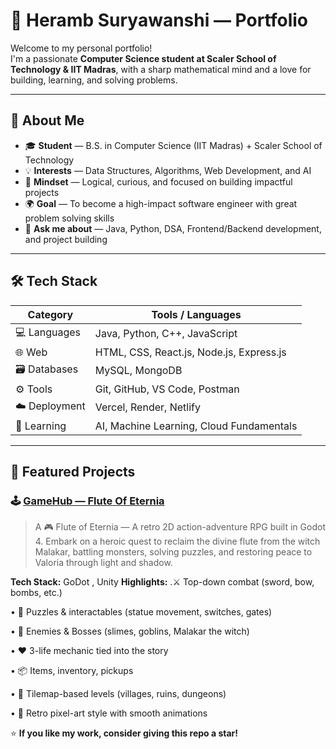 # 💼 Heramb Suryawanshi — Portfolio

Welcome to my personal portfolio!  
I'm a passionate **Computer Science student at Scaler School of Technology & IIT Madras**, with a sharp mathematical mind and a love for building, learning, and solving problems.

---

## 🚀 About Me

- 🎓 **Student** — B.S. in Computer Science (IIT Madras) + Scaler School of Technology  
- 💡 **Interests** — Data Structures, Algorithms, Web Development, and AI  
- 🧩 **Mindset** — Logical, curious, and focused on building impactful projects  
- 🌍 **Goal** — To become a high-impact software engineer with great problem solving skills
- 💬 **Ask me about** — Java, Python, DSA, Frontend/Backend development, and project building  

---

## 🛠️ Tech Stack

| Category | Tools / Languages |
|-----------|-------------------|
| 💻 Languages | Java, Python, C++, JavaScript |
| 🌐 Web | HTML, CSS, React.js, Node.js, Express.js |
| 🗃️ Databases | MySQL, MongoDB |
| ⚙️ Tools | Git, GitHub, VS Code, Postman |
| ☁️ Deployment | Vercel, Render, Netlify |
| 🧠 Learning | AI, Machine Learning, Cloud Fundamentals |

---

## 🧩 Featured Projects

### 🕹️ [GameHub — Flute Of Eternia]([https://github.com/username/gamehub](https://github.com/suryawanshiheramb11/Game-Devlopment))
> A 🎮 Flute of Eternia — A retro 2D action-adventure RPG built in Godot 4.
>  Embark on a heroic quest to reclaim the divine flute from the witch Malakar, battling monsters, solving puzzles, and restoring peace to Valoria through light and shadow.

**Tech Stack:** GoDot , Unity
**Highlights:** 
.⚔️ Top-down combat (sword, bow, bombs, etc.)

•⁠ ⁠🧩 Puzzles & interactables (statue movement, switches, gates)

•⁠ ⁠👾 Enemies & Bosses (slimes, goblins, Malakar the witch)

•⁠ ⁠❤️ 3-life mechanic tied into the story

•⁠ ⁠📦 Items, inventory, pickups

•⁠ ⁠🏰 Tilemap-based levels (villages, ruins, dungeons)

•⁠ ⁠🎨 Retro pixel-art style with smooth animations

⭐ **If you like my work, consider giving this repo a star!**  
